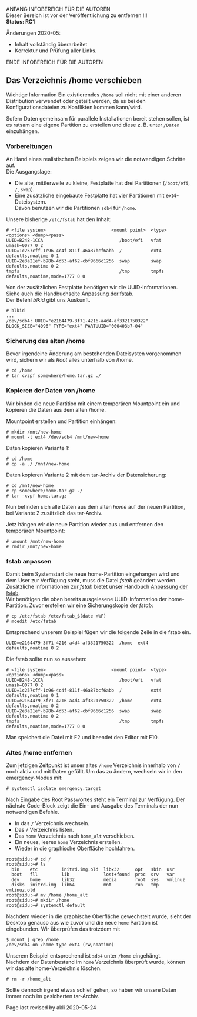 ANFANG   INFOBEREICH FÜR DIE AUTOREN  
Dieser Bereich ist vor der Veröffentlichung zu entfernen !!!  
**Status: RC1**

Änderungen 2020-05:
+ Inhalt vollständig überarbeitet
+ Korrektur und Prüfung aller Links.

ENDE   INFOBEREICH FÜR DIE AUTOREN

<div class="divider" id="home-bu"></div>

## Das Verzeichnis /home verschieben

<warning>Wichtige Information</warning>
<warning>
Ein existierendes `/home` soll nicht mit einer anderen Distribution verwendet oder geteilt werden, da es bei den Konfigurationsdateien zu Konflikten kommen kann/wird.
</warning>

Sofern Daten gemeinsam für parallele Installationen bereit stehen sollen, ist es ratsam eine eigene Partition zu erstellen und diese z. B. unter `/Daten` einzuhängen.

### Vorbereitungen

An Hand eines realistischen Beispiels zeigen wir die notwendigen Schritte auf.  
Die Ausgangslage:

* Die alte, mittlerweile zu kleine, Festplatte hat drei Partitionen (`/boot/efi`, `/`, `swap`).
* Eine zusätzliche eingebaute Festplatte hat vier Partitionen mit ext4-Dateisystem.  
  Davon benutzen wir die Partitionen `sdb4` für `/home`.

Unsere bisherige `/etc/fstab` hat den Inhalt:

~~~
# <file system>				            <mount point>  <type>  <options> <dump><pass>
UUID=B248-1CCA                             /boot/efi   vfat    umask=0077 0 2
UUID=1c257cff-1c96-4c4f-811f-46a87bcf6abb  /           ext4    defaults,noatime 0 1
UUID=2e3a21ef-b98b-4d53-af62-cbf9666c1256  swap        swap    defaults,noatime 0 2
tmpfs                                      /tmp        tmpfs   defaults,noatime,mode=1777 0 0
~~~

Von der zusätzlichen Festplatte benötigen wir die UUID-Informationen. Siehe auch die Handbuchseite [Anpassung der fstab](part-uuid-de.md#uuid).  
Der Befehl *blkid* gibt uns Auskunft.

~~~
# blkid
...
/dev/sdb4: UUID="e2164479-3f71-4216-a4d4-af3321750322" BLOCK_SIZE="4096" TYPE="ext4" PARTUUID="000403b7-04"
~~~

### Sicherung des alten /home

Bevor irgendeine Änderung am bestehenden Dateisysten vorgenommen wird, sichern wir als *Root* alles unterhalb von /home. 

~~~
# cd /home
# tar cvzpf somewhere/home.tar.gz ./
~~~

<div class="divider" id="home-move"></div>

### Kopieren der Daten von /home

Wir binden die neue Partition mit einem temporären Mountpoint ein und kopieren die Daten aus dem alten /home.

Mountpoint erstellen und Partition einhängen:

~~~
# mkdir /mnt/new-home
# mount -t ext4 /dev/sdb4 /mnt/new-home
~~~

Daten kopieren Variante 1:

~~~
# cd /home
# cp -a ./ /mnt/new-home
~~~

Daten kopieren Variante 2 mit dem tar-Archiv der Datensicherung:

~~~
# cd /mnt/new-home
# cp somewhere/home.tar.gz ./
# tar -xvpf home.tar.gz
~~~

Nun befinden sich alle Daten aus dem alten *home* auf der neuen Partition, bei Variante 2 zusätzlich das tar-Archiv.

Jetz hängen wir die neue Partition wieder aus und entfernen den temporären Mountpoint:

~~~
# umount /mnt/new-home
# rmdir /mnt/new-home
~~~

### fstab anpassen

Damit beim Systemstart die neue home-Partition eingehangen wird und dem User zur Verfügung steht, muss die Datei *fstab* geändert werden. Zusätzliche Informationen zur *fstab* bietet unser Handbuch [Anpassung der fstab](part-uuid_de.md).  
Wir benötigen die oben bereits ausgelesene UUID-Information der home-Partition. Zuvor erstellen wir eine Sicherungskopie der *fstab*:

~~~
# cp /etc/fstab /etc/fstab_$(date +%F) 
# mcedit /etc/fstab
~~~

Entsprechend unserem Beispiel fügen wir die folgende Zeile in die fstab ein.

`UUID=e2164479-3f71-4216-a4d4-af3321750322  /home  ext4  defaults,noatime 0 2`

Die fstab sollte nun so aussehen:

~~~
# <file system>				            <mount point>  <type>  <options> <dump><pass>
UUID=B248-1CCA                             /boot/efi   vfat    umask=0077 0 2
UUID=1c257cff-1c96-4c4f-811f-46a87bcf6abb  /           ext4    defaults,noatime 0 1
UUID=e2164479-3f71-4216-a4d4-af3321750322  /home       ext4    defaults,noatime 0 2
UUID=2e3a21ef-b98b-4d53-af62-cbf9666c1256  swap        swap    defaults,noatime 0 2
tmpfs                                      /tmp        tmpfs   defaults,noatime,mode=1777 0 0
~~~

Man speichert die Datei mit F2 und beendet den Editor mit F10.

### Altes /home entfernen

Zum jetzigen Zeitpunkt ist unser altes `/home` Verzeichnis innerhalb von **`/`** noch aktiv und mit Daten gefüllt. Um das zu ändern, wechseln wir in den emergency-Modus mit:

~~~
# systemctl isolate emergency.target
~~~

Nach Eingabe des Root Passwortes steht ein Terminal zur Verfügung. Der nächste Code-Block zeigt die Ein- und Ausgabe des Terminals der nun notwendigen Befehle.

+ In das **`/`** Verzeichnis wechseln.
+ Das **`/`** Verzeichnis listen.
+ Das `home` Verzeichnis nach `home_alt` verschieben.
+ Ein neues, leeres `home` Verzeichnis erstellen.
+ Wieder in die graphische Oberfläche hochfahren.

~~~
root@sidu:~# cd /
root@sidu:~# ls
  bin    etc         initrd.img.old  libx32      opt   sbin  usr
  boot   fll         lib             lost+found  proc  srv   var
  dev    home        lib32           media       root  sys   vmlinuz
  disks  initrd.img  lib64           mnt         run   tmp   vmlinuz.old
root@sidu:~# mv /home /home_alt
root@sidu:~# mkdir /home
root@sidu:~# systemctl default
~~~

Nachdem wieder in die graphische Oberfläche gewechstelt wurde, sieht der Desktop genauso aus wie zuvor und die neue `home` Partition ist eingebunden. Wir überprüfen das trotzdem mit

~~~
$ mount | grep /home
/dev/sdb4 on /home type ext4 (rw,noatime)
~~~

Unserem Beispiel entsprechend ist `sdb4` unter `/home` eingehängt.  
Nachdem der Datenbestand im `home` Verzeichnis überprüft wurde, können wir das alte home-Verzeichnis löschen.

~~~
# rm -r /home_alt
~~~

Sollte dennoch irgend etwas schief gehen, so haben wir unsere Daten immer noch im gesicherten tar-Archiv.

<div id="rev">Page last revised by akli 2020-05-24</div>

